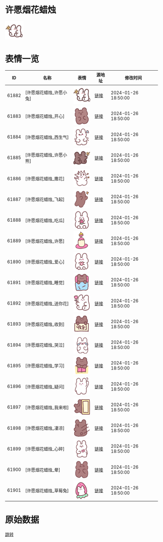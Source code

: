 # 许愿烟花蜡烛

<img src="./cover.png" height="60" alt="cover" />

# 表情一览

|ID|名称|表情|源地址|修改时间|
|----|----|----|----|----|
|61882|[许愿烟花蜡烛_许愿小兔]|<img src="./pic/061882_%5B许愿烟花蜡烛_许愿小兔%5D.png" height="60" alt="许愿小兔"/>|[链接](https://i0.hdslb.com/bfs/garb/d42e370ffaa425c6523b8b4a5e0a06c25b2883f9.png)|2024-01-26 18:50:00|
|61883|[许愿烟花蜡烛_开心]|<img src="./pic/061883_%5B许愿烟花蜡烛_开心%5D.png" height="60" alt="开心"/>|[链接](https://i0.hdslb.com/bfs/garb/90af24cbded9fbd3ffe406fe44e0c88ba99a4e1f.png)|2024-01-26 18:50:00|
|61884|[许愿烟花蜡烛_西生气]|<img src="./pic/061884_%5B许愿烟花蜡烛_西生气%5D.png" height="60" alt="西生气"/>|[链接](https://i0.hdslb.com/bfs/garb/6b2d4ba88216d958ff6e2a6593d73138df9fae26.png)|2024-01-26 18:50:00|
|61885|[许愿烟花蜡烛_许愿小熊]|<img src="./pic/061885_%5B许愿烟花蜡烛_许愿小熊%5D.png" height="60" alt="许愿小熊"/>|[链接](https://i0.hdslb.com/bfs/garb/7fb2c38085ae3bff35bd74d682a369454700932b.png)|2024-01-26 18:50:00|
|61886|[许愿烟花蜡烛_撒花]|<img src="./pic/061886_%5B许愿烟花蜡烛_撒花%5D.png" height="60" alt="撒花"/>|[链接](https://i0.hdslb.com/bfs/garb/784c867ab2c6fc06b35a664b2f0b680026875810.png)|2024-01-26 18:50:00|
|61887|[许愿烟花蜡烛_飞起]|<img src="./pic/061887_%5B许愿烟花蜡烛_飞起%5D.png" height="60" alt="飞起"/>|[链接](https://i0.hdslb.com/bfs/garb/22483fcf11220c893160e5e2db22006fb64aa157.png)|2024-01-26 18:50:00|
|61888|[许愿烟花蜡烛_吃瓜]|<img src="./pic/061888_%5B许愿烟花蜡烛_吃瓜%5D.png" height="60" alt="吃瓜"/>|[链接](https://i0.hdslb.com/bfs/garb/5ab70a426c55f5721c235015558ef101af57cd0d.png)|2024-01-26 18:50:00|
|61889|[许愿烟花蜡烛_许愿]|<img src="./pic/061889_%5B许愿烟花蜡烛_许愿%5D.png" height="60" alt="许愿"/>|[链接](https://i0.hdslb.com/bfs/garb/4a32dd93b92390ebd9d6080292786a6405398862.png)|2024-01-26 18:50:00|
|61890|[许愿烟花蜡烛_爱心]|<img src="./pic/061890_%5B许愿烟花蜡烛_爱心%5D.png" height="60" alt="爱心"/>|[链接](https://i0.hdslb.com/bfs/garb/ee1c6e0699d7e9ef532cb881c3432719804f7d4f.png)|2024-01-26 18:50:00|
|61891|[许愿烟花蜡烛_睡觉]|<img src="./pic/061891_%5B许愿烟花蜡烛_睡觉%5D.png" height="60" alt="睡觉"/>|[链接](https://i0.hdslb.com/bfs/garb/b1b36dda13b8533c9250efeb624dd6f93573c28f.png)|2024-01-26 18:50:00|
|61892|[许愿烟花蜡烛_送你花]|<img src="./pic/061892_%5B许愿烟花蜡烛_送你花%5D.png" height="60" alt="送你花"/>|[链接](https://i0.hdslb.com/bfs/garb/4d16a24dabfe6dba79ba0a4d9360f43c03055d9a.png)|2024-01-26 18:50:00|
|61893|[许愿烟花蜡烛_收到]|<img src="./pic/061893_%5B许愿烟花蜡烛_收到%5D.png" height="60" alt="收到"/>|[链接](https://i0.hdslb.com/bfs/garb/056eced90cf1cdd7f99ffc515487353ecdba1bf9.png)|2024-01-26 18:50:00|
|61894|[许愿烟花蜡烛_哭泣]|<img src="./pic/061894_%5B许愿烟花蜡烛_哭泣%5D.png" height="60" alt="哭泣"/>|[链接](https://i0.hdslb.com/bfs/garb/a6aa177cdd41a846ea9e52e3f662fad50b4e884f.png)|2024-01-26 18:50:00|
|61895|[许愿烟花蜡烛_学习]|<img src="./pic/061895_%5B许愿烟花蜡烛_学习%5D.png" height="60" alt="学习"/>|[链接](https://i0.hdslb.com/bfs/garb/77cdabd0eff0edfa645a11591c34c9a9d687e871.png)|2024-01-26 18:50:00|
|61896|[许愿烟花蜡烛_疑问]|<img src="./pic/061896_%5B许愿烟花蜡烛_疑问%5D.png" height="60" alt="疑问"/>|[链接](https://i0.hdslb.com/bfs/garb/d116f29d47ee646fefdfb66f1729b9d9ab599910.png)|2024-01-26 18:50:00|
|61897|[许愿烟花蜡烛_我来啦]|<img src="./pic/061897_%5B许愿烟花蜡烛_我来啦%5D.png" height="60" alt="我来啦"/>|[链接](https://i0.hdslb.com/bfs/garb/93e966dd0bfe003bdb3960a181cbb7854507fc19.png)|2024-01-26 18:50:00|
|61898|[许愿烟花蜡烛_凄凉]|<img src="./pic/061898_%5B许愿烟花蜡烛_凄凉%5D.png" height="60" alt="凄凉"/>|[链接](https://i0.hdslb.com/bfs/garb/e5651ad30bdc7a6b3b94631509fedcb81a03d96f.png)|2024-01-26 18:50:00|
|61899|[许愿烟花蜡烛_心碎]|<img src="./pic/061899_%5B许愿烟花蜡烛_心碎%5D.png" height="60" alt="心碎"/>|[链接](https://i0.hdslb.com/bfs/garb/07d422ea9521152221ffb6566c99391232966ff2.png)|2024-01-26 18:50:00|
|61900|[许愿烟花蜡烛_晕]|<img src="./pic/061900_%5B许愿烟花蜡烛_晕%5D.png" height="60" alt="晕"/>|[链接](https://i0.hdslb.com/bfs/garb/1c6a80512c358a29b50bf30ad1b37564c8923a3c.png)|2024-01-26 18:50:00|
|61901|[许愿烟花蜡烛_草莓兔]|<img src="./pic/061901_%5B许愿烟花蜡烛_草莓兔%5D.png" height="60" alt="草莓兔"/>|[链接](https://i0.hdslb.com/bfs/garb/922ae930219cde66f36e99a28d7bec98db85c597.png)|2024-01-26 18:50:00|

# 原始数据

[跳转](./raw.json)

